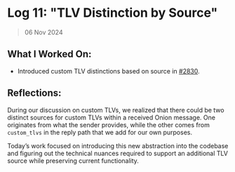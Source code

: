 # Log 11: "TLV Distinction by Source"

> 06 Nov 2024

## What I Worked On:

- Introduced custom TLV distinctions based on source in
  [#2830](https://github.com/lightningdevkit/rust-lightning/pull/2830).

## Reflections:

During our discussion on custom TLVs, we realized that there could be two
distinct sources for custom TLVs within a received Onion message. One originates
from what the sender provides, while the other comes from `custom_tlvs` in the
reply path that we add for our own purposes.

Today’s work focused on introducing this new abstraction into the codebase and
figuring out the technical nuances required to support an additional TLV source
while preserving current functionality.
